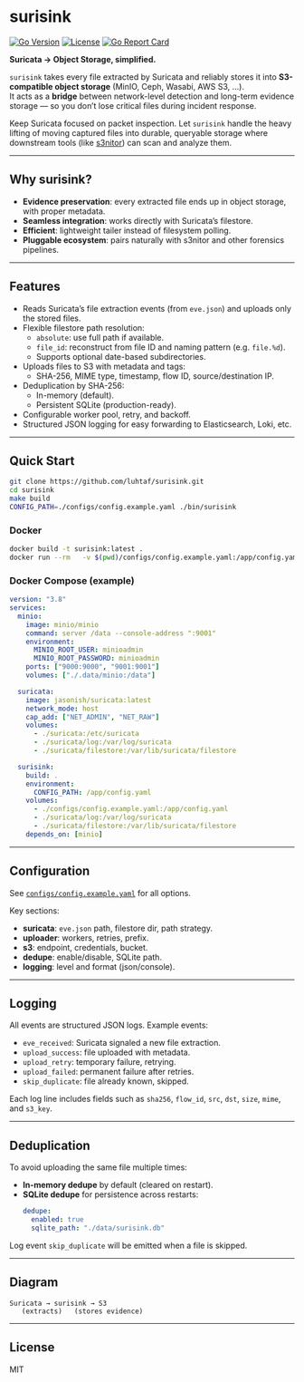 # surisink

[![Go Version](https://img.shields.io/github/go-mod/go-version/luhtaf/surisink)](go.mod)
[![License](https://img.shields.io/github/license/luhtaf/surisink)](LICENSE)
[![Go Report Card](https://goreportcard.com/badge/github.com/luhtaf/surisink)](https://goreportcard.com/report/github.com/luhtaf/surisink)

**Suricata → Object Storage, simplified.**

`surisink` takes every file extracted by Suricata and reliably stores it into **S3-compatible object storage** (MinIO, Ceph, Wasabi, AWS S3, …).  
It acts as a **bridge** between network-level detection and long-term evidence storage — so you don’t lose critical files during incident response.

Keep Suricata focused on packet inspection. Let `surisink` handle the heavy lifting of moving captured files into durable, queryable storage where downstream tools (like [s3nitor](https://github.com/luhtaf/s3nitor)) can scan and analyze them.

---

## Why surisink?
- **Evidence preservation**: every extracted file ends up in object storage, with proper metadata.
- **Seamless integration**: works directly with Suricata’s filestore.
- **Efficient**: lightweight tailer instead of filesystem polling.
- **Pluggable ecosystem**: pairs naturally with s3nitor and other forensics pipelines.

---

## Features
- Reads Suricata’s file extraction events (from `eve.json`) and uploads only the stored files.
- Flexible filestore path resolution:
  - `absolute`: use full path if available.
  - `file_id`: reconstruct from file ID and naming pattern (e.g. `file.%d`).
  - Supports optional date-based subdirectories.
- Uploads files to S3 with metadata and tags:
  - SHA-256, MIME type, timestamp, flow ID, source/destination IP.
- Deduplication by SHA-256:
  - In-memory (default).
  - Persistent SQLite (production-ready).
- Configurable worker pool, retry, and backoff.
- Structured JSON logging for easy forwarding to Elasticsearch, Loki, etc.

---

## Quick Start

```bash
git clone https://github.com/luhtaf/surisink.git
cd surisink
make build
CONFIG_PATH=./configs/config.example.yaml ./bin/surisink
```

### Docker
```bash
docker build -t surisink:latest .
docker run --rm   -v $(pwd)/configs/config.example.yaml:/app/config.yaml   -v /var/log/suricata:/var/log/suricata   -v /var/lib/suricata/filestore:/var/lib/suricata/filestore   -e CONFIG_PATH=/app/config.yaml   surisink:latest
```

### Docker Compose (example)
```yaml
version: "3.8"
services:
  minio:
    image: minio/minio
    command: server /data --console-address ":9001"
    environment:
      MINIO_ROOT_USER: minioadmin
      MINIO_ROOT_PASSWORD: minioadmin
    ports: ["9000:9000", "9001:9001"]
    volumes: ["./.data/minio:/data"]

  suricata:
    image: jasonish/suricata:latest
    network_mode: host
    cap_add: ["NET_ADMIN", "NET_RAW"]
    volumes:
      - ./suricata:/etc/suricata
      - ./suricata/log:/var/log/suricata
      - ./suricata/filestore:/var/lib/suricata/filestore

  surisink:
    build: .
    environment:
      CONFIG_PATH: /app/config.yaml
    volumes:
      - ./configs/config.example.yaml:/app/config.yaml
      - ./suricata/log:/var/log/suricata
      - ./suricata/filestore:/var/lib/suricata/filestore
    depends_on: [minio]
```

---

## Configuration

See [`configs/config.example.yaml`](configs/config.example.yaml) for all options.

Key sections:
- **suricata**: `eve.json` path, filestore dir, path strategy.
- **uploader**: workers, retries, prefix.
- **s3**: endpoint, credentials, bucket.
- **dedupe**: enable/disable, SQLite path.
- **logging**: level and format (json/console).

---

## Logging

All events are structured JSON logs. Example events:

- `eve_received`: Suricata signaled a new file extraction.
- `upload_success`: file uploaded with metadata.
- `upload_retry`: temporary failure, retrying.
- `upload_failed`: permanent failure after retries.
- `skip_duplicate`: file already known, skipped.

Each log line includes fields such as `sha256`, `flow_id`, `src`, `dst`, `size`, `mime`, and `s3_key`.

---

## Deduplication

To avoid uploading the same file multiple times:
- **In-memory dedupe** by default (cleared on restart).
- **SQLite dedupe** for persistence across restarts:
  ```yaml
  dedupe:
    enabled: true
    sqlite_path: "./data/surisink.db"
  ```

Log event `skip_duplicate` will be emitted when a file is skipped.

---

## Diagram

```
Suricata → surisink → S3
   (extracts)   (stores evidence)
```

---

## License
MIT
